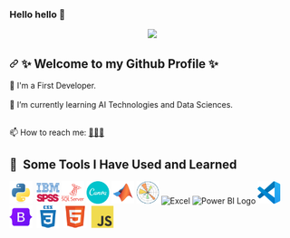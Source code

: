 ### Hello hello 👋

<div id="header" align="center">
  
  <img src="https://cdn.dribbble.com/users/6620596/screenshots/14792345/media/af61fa935b055891cb800a9e41ebb747.gif" width="600"/>
</div>

<h2 dir="auto"><a id="user-content--about-me" class="anchor" aria-hidden="true" href="#-about-me"><svg class="octicon octicon-link" viewBox="0 0 16 16" version="1.1" width="16" height="16" aria-hidden="true"><path d="m7.775 3.275 1.25-1.25a3.5 3.5 0 1 1 4.95 4.95l-2.5 2.5a3.5 3.5 0 0 1-4.95 0 .751.751 0 0 1 .018-1.042.751.751 0 0 1 1.042-.018 1.998 1.998 0 0 0 2.83 0l2.5-2.5a2.002 2.002 0 0 0-2.83-2.83l-1.25 1.25a.751.751 0 0 1-1.042-.018.751.751 0 0 1-.018-1.042Zm-4.69 9.64a1.998 1.998 0 0 0 2.83 0l1.25-1.25a.751.751 0 0 1 1.042.018.751.751 0 0 1 .018 1.042l-1.25 1.25a3.5 3.5 0 1 1-4.95-4.95l2.5-2.5a3.5 3.5 0 0 1 4.95 0 .751.751 0 0 1-.018 1.042.751.751 0 0 1-1.042.018 1.998 1.998 0 0 0-2.83 0l-2.5 2.5a1.998 1.998 0 0 0 0 2.83Z"></path></svg></a>
  <g-emoji class="g-emoji" alias="dizzy" fallback-src="https://github.githubassets.com/images/icons/emoji/unicode/1f4ab.png"> ✨</g-emoji> Welcome to my Github Profile  ✨</g-emoji> </h2>

<p <g-emoji class="g-emoji" alias="balloon" fallback-src="https://github.githubassets.com/images/icons/emoji/unicode/1f388.png">🎈</g-emoji> I'm a First Developer. <br><br>
🌱 I’m currently learning AI Technologies and Data Sciences. <br> <br>

📫 How to reach me: [👩🏼‍💻](https://www.linkedin.com/in/nuray-goncu-686385120/)

  
  
 <h2> 🚀 &nbsp;Some Tools I Have Used and Learned</h2>
<p class="card" align="left" display="flex" justify-content: center; align-items: center;>
<img src="https://github.com/devicons/devicon/blob/master/icons/python/python-original.svg" title="JavaScript" alt="JavaScript" width="40" height="40"/>&nbsp;
    <img src="https://github.com/devicons/devicon/blob/master/icons/spss/spss-original.svg" alt="SPSS" width="40" height="40">
  <img src="https://github.com/devicons/devicon/blob/master/icons/microsoftsqlserver/microsoftsqlserver-plain-wordmark.svg" alt="MSSQL" width="40" height="40">
  <img src="https://github.com/devicons/devicon/blob/master/icons/canva/canva-original.svg" alt="Canva" width="40" height="40">
  <img src="https://github.com/devicons/devicon/blob/master/icons/matlab/matlab-original.svg" alt="MATLAB" width="40" height="40">
  <img src="https://github.com/devicons/devicon/blob/master/icons/matplotlib/matplotlib-original.svg" alt="Matplotlib" width="40" height="40">
  <img src="https://www.flaticon.com/free-icon/excel_888850?related_id=888900&origin=search" alt="Excel" width="40" height="40">
 <img src="https://powerapps.microsoft.com/images/application-logos/svg/powerbi.svg" alt="Power BI Logo" style="width:150px;height:160px;">
  <img src="https://github.com/devicons/devicon/blob/master/icons/vscode/vscode-original.svg" alt="VS Code" width="40" height="40">
  <img src="https://github.com/devicons/devicon/blob/master/icons/bootstrap/bootstrap-original.svg" title="Bootstrap" alt="Bootstrap" width="40" height="40"/>&nbsp;
  <img src="https://github.com/devicons/devicon/blob/master/icons/css3/css3-plain-wordmark.svg"  title="CSS3" alt="CSS" width="40" height="40"/>&nbsp;
  <img src="https://github.com/devicons/devicon/blob/master/icons/html5/html5-original.svg" title="HTML5" alt="HTML" width="40" height="40"/>&nbsp;
  <img src="https://github.com/devicons/devicon/blob/master/icons/javascript/javascript-original.svg" title="JavaScript" alt="JavaScript" width="40" height="40"/>&nbsp;
</p>
